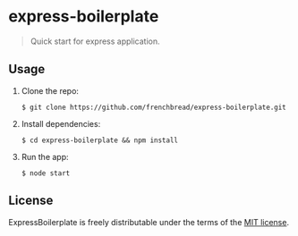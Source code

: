 # express-boilerplate

> Quick start for express application.

## Usage

1. Clone the repo:

    ```
    $ git clone https://github.com/frenchbread/express-boilerplate.git
    ```

2. Install dependencies:

    ```
    $ cd express-boilerplate && npm install
    ```

3. Run the app:

    ```
    $ node start
    ```

## License

ExpressBoilerplate is freely distributable under the terms of the [MIT license](https://github.com/frenchbread/ExpressBoilerplate/blob/master/LICENSE.md).
